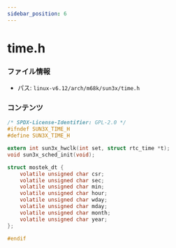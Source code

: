 ```yaml
---
sidebar_position: 6
---
```

# time.h

### ファイル情報

- パス: `linux-v6.12/arch/m68k/sun3x/time.h`

### コンテンツ

```h
/* SPDX-License-Identifier: GPL-2.0 */
#ifndef SUN3X_TIME_H
#define SUN3X_TIME_H

extern int sun3x_hwclk(int set, struct rtc_time *t);
void sun3x_sched_init(void);

struct mostek_dt {
	volatile unsigned char csr;
	volatile unsigned char sec;
	volatile unsigned char min;
	volatile unsigned char hour;
	volatile unsigned char wday;
	volatile unsigned char mday;
	volatile unsigned char month;
	volatile unsigned char year;
};

#endif

```
